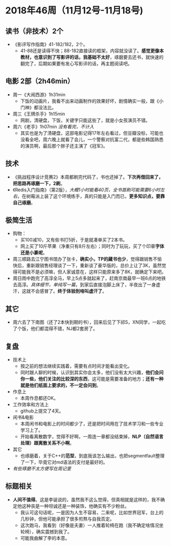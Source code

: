 # 2018年46周（11月12号-11月18号)

## 读书（非技术）2个

+ 《影评写作指南》41-182/182，2个。
  + 41-88还是读得不快；88-182直接读的框架，内容就没读了。**感觉更像本教材，也意识到了写影评的话，我基础不太好**，琢磨要去还书，就快速的翻完了，后期如果要有发心写影评的话，再主题阅读吧。

## 电影 2部（2h46min）

+ 周一《大闹西游》1h31min
  + 下饭的动画片，我看不出来动画制作的效果好坏，剧情确实一般，跟《小门神》都没法比。
+ 周三《王牌杀手》1h15min
  + 网剧，清硬盘，下饭，关键字只能这些了，就是小女孩演员不错。
+ 周六《老手》1h07min  *没有看完，不计入*
  + 其实也是为了清硬盘，这部电影记得17年左右看过，但豆瓣没标，可能也没看全吧，周六晚上就看了会儿，一个警察对抗富二代，都是些韩国熟悉的演员啊，最后那个胖子还主演了《冠军》。

## 技术

+ 《挑战程序设计竞赛2》本周都刷完代码了，书也还掉了。**下次再借回来了，把思路再琢磨一下，2刷**。
+ 《Redis入门指南》（第2版），*大概1小时能看40页，全书首刷可能需要6小时左右*，在树莓派上装了这个环境练手，真的只能是入门而已，**更多知识点，要靠自己琢磨**。

## 极简生活

+ 购物：
  + 买100减10，又有些书打5折，于是就凑单买了2本书。
  + 网上买了10斤苹果（净重只有8斤左右）；同时为了玩玩，买了个印章**字体还是小篆呢**。
+ 周三顺路去江宁图书馆办了张卡，**确实小，TP的藏书也少**，觉得跟销售不愉快后，重新跟销售经理谈了一下，重新谈了豪华版的，总价上让了3K，虽然觉得可能我不是必须嘛，但人家诚意在，这样只能原来多了8K，就确定下来吧。
+ 周日雨中跑完了高淳全马，早上5点多就起来了，赶南京南最早一班6点的地铁去高淳。*具体细节，单纯写一篇*，到家后直接泡脚上床了，半夜出了一身虚汗，这就不会感冒了。**终于体验到啥叫虚汗了**。

## 其它

+ 周六去了下南图（还了2本快到期的书），回来后见了下祁S，XN同学，一起吃了个饭，他们都混得不错，NJ都2套房了。

## 复盘

+ 技术上
  + 按之前的想法继续实践着，需要有点时间才能看出变化。
  + 同时跟人聊的时候，认识到其实你会太多，他们没有太大兴趣，**他们会问你一些，他们关注的比较深的东西**，这可能是需要准备的地方；**还有一种就是他们纸面上要求的，不一定会问到**。
+ 作息上
  + 本周作息都还OK。
+ 工作效率和方法上
  + github上提交了4天。
+ 闲书&电影
  + 本周闲书和电影上的时间都少了，还是把时间用在了技术学习和一些专业学习上了。
  + 开始看离散数字，觉得不好啊，一周连一章都没结束掉，**NLP（自然语言处理）跟离散关系不小啊**。
+ 其它
  + 也琢磨着，关于C++的**范型**，到底我该怎么输出，也把segmentfault整理了一下，毕竟它对md语法的支付是最好的。
+ *有些琢磨不太方便写在周记里*

## 标题相关

+ **人间不值得**。这是李诞说的，虽然我不这么觉得，但真相就是这样的，我不确定他这种丧是一种坦诚还是一种装饰，他确实有不少粉丝。
  + 我认可这句话呢，一是因为人生不容易，二来呢，比如世界冠军，台上的几秒钟，但他可能承担了很多煎熬与自我否定。
  + 这次跑马，我看到（好像是夫妻）一人推着轮椅在跑（我不确定啥情况坐轮椅），确实震撼到我了。
  + 可能我曲解了李的本意。

